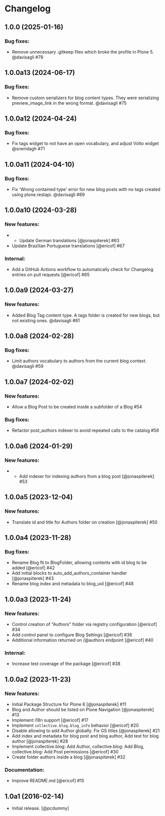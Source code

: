 # Changelog

<!--
   You should *NOT* be adding new change log entries to this file.
   You should create a file in the news directory instead.
   For helpful instructions, please see:
   https://github.com/plone/plone.releaser/blob/master/ADD-A-NEWS-ITEM.rst
-->

<!-- towncrier release notes start -->

## 1.0.0 (2025-01-16)


### Bug fixes:

- Remove unnecessary .gitkeep files which broke the profile in Plone 5. @davisagli #79

## 1.0.0a13 (2024-06-17)


### Bug fixes:

- Remove custom serializers for blog content types. They were serializing preview_image_link in the wrong format. @davisagli #75

## 1.0.0a12 (2024-04-24)


### Bug fixes:

- Fix tags widget to not have an open vocabulary, and adjust Volto widget @sneridagh #71

## 1.0.0a11 (2024-04-10)


### Bug fixes:

- Fix 'Wrong contained type' error for new blog posts with no tags created using plone.restapi. @davisagli #69

## 1.0.0a10 (2024-03-28)


### New features:

- - Update German translations [@jonaspiterek] #63
- Update Brazilian Portuguese translations [@ericof] #67


### Internal:

- Add a GitHub Actions workflow to automatically check for Changelog entries on pull requests [@ericof] #65

## 1.0.0a9 (2024-03-27)


### New features:

- Added Blog Tag content type. A tags folder is created for new blogs, but not existing ones. @davisagli #61

## 1.0.0a8 (2024-02-28)


### Bug fixes:

- Limit authors vocabulary to authors from the current blog context. @davisagli #59

## 1.0.0a7 (2024-02-02)


### New features:

- Allow a Blog Post to be created inside a subfolder of a Blog #54


### Bug fixes:

- Refactor post_authors indexer to avoid repeated calls to the catalog #56

## 1.0.0a6 (2024-01-29)


### New features:

- - Add indexer for indexing authors from a blog post [@jonaspiterek] #53


## 1.0.0a5 (2023-12-04)


### New features:

- Translate id and title for Authors folder on creation [@jonaspiterek] #50


## 1.0.0a4 (2023-11-28)


### Bug fixes:

- Rename Blog fti to BlogFolder, allowing contents with id blog to be added [@ericof] #42
- Add initial blocks to auto_add_authors_container handler [@jonaspiterek] #43
- Rename blog index and metadata to blog_uid [@ericof] #48


## 1.0.0a3 (2023-11-24)


### New features:

- Control creation of "Authors" folder via registry configuration [@ericof] #34
- Add control panel to configure Blog Settings [@ericof] #36
- Additional information returned on /@authors endpoint [@ericof] #40


### Internal:

- Increase test coverage of the package [@ericof] #38


## 1.0.0a2 (2023-11-23)


### New features:

- Initial Package Structure for Plone 6 [@jonaspiterek] #11
- Blog and Author should be listed on Plone Navigation [@jonaspiterek] #13
- Implement i18n support [@ericof] #17
- Implement `collective.blog.blog_info` behavior [@ericof] #20
- Disable allowing to add Author globally. Fix GS titles [@jonaspiterek] #21
- Add index and metadata for blog post and blog author, Add test for blog author [@jonaspiterek] #28
- Implement collective.blog: Add Author, collective.blog: Add Blog, collective.blog: Add Post permissions [@ericof] #30
- Create folder authors inside a blog [@jonaspiterek] #32


### Documentation:

- Improve README.md [@ericof] #15


## 1.0a1 (2016-02-14)

- Initial release. [@pcdummy]
